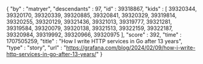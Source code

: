 {
  "by" : "matryer",
  "descendants" : 97,
  "id" : 39318867,
  "kids" : [ 39320344, 39320170, 39320339, 39320885, 39320841, 39320329, 39319814, 39320255, 39320129, 39321436, 39321013, 39319777, 39321281, 39319584, 39320079, 39320138, 39321513, 39322159, 39322187, 39320984, 39319992, 39320966, 39320975 ],
  "score" : 392,
  "time" : 1707505259,
  "title" : "How I write HTTP services in Go after 13 years",
  "type" : "story",
  "url" : "https://grafana.com/blog/2024/02/09/how-i-write-http-services-in-go-after-13-years/"
}
